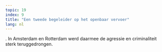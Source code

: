```yaml
---
topic: 19
index: 9
title: "Een tweede begeleider op het openbaar vervoer"
lang: nl
---
```

. In Amsterdam en Rotterdam werd daarmee de agressie en criminaliteit sterk
teruggedrongen.
